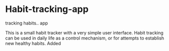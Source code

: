 # Habit-tracking-app
tracking habits.. app

This is a small habit tracker with a very simple user interface. Habit tracking can be used in daily life as a control mechanism, or for attempts to establish new healthy habits.
Added 
